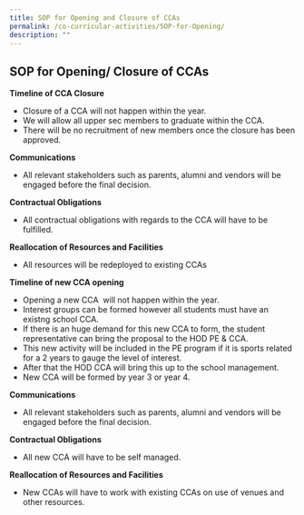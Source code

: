 ```yaml
---
title: SOP for Opening and Closure of CCAs
permalink: /co-curricular-activities/SOP-for-Opening/
description: ""
---
```

## SOP for Opening/ Closure of CCAs

**Timeline of CCA Closure**  

*   Closure of a CCA will not happen within the year.
*   We will allow all upper sec members to graduate within the CCA.
*   There will be no recruitment of new members once the closure has been approved.

**Communications**

*   All relevant stakeholders such as parents, alumni and vendors will be engaged before the final decision.

**Contractual Obligations**

*   All contractual obligations with regards to the CCA will have to be fulfilled.

**Reallocation of Resources and Facilities**

*   All resources will be redeployed to existing CCAs

**Timeline of new CCA opening**

*   Opening a new CCA  will not happen within the year.
*   Interest groups can be formed however all students must have an existng school CCA.
*   If there is an huge demand for this new CCA to form, the student representative can bring the proposal to the HOD PE & CCA.
*   This new activity will be included in the PE program if it is sports related for a 2 years to gauge the level of interest.
*   After that the HOD CCA will bring this up to the school management.
*   New CCA will be formed by year 3 or year 4.

**Communications**

*   All relevant stakeholders such as parents, alumni and vendors will be engaged before the final decision.

**Contractual Obligations**

*   All new CCA will have to be self managed.

**Reallocation of Resources and Facilities**

*   New CCAs will have to work with existing CCAs on use of venues and other resources.